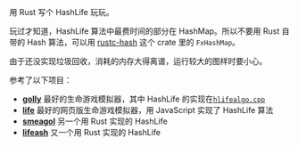用 Rust 写个 HashLife 玩玩。

玩过才知道，HashLife 算法中最费时间的部分在 HashMap。所以不要用 Rust 自带的 Hash 算法，可以用 [rustc-hash](https://crates.io/crates/rustc-hash) 这个 crate 里的 `FxHashMap`。

由于还没实现垃圾回收，消耗的内存大得离谱，运行较大的图样时要小心。

参考了以下项目：

- [**golly**](https://github.com/AlephAlpha/golly) 最好的生命游戏模拟器，其中 HashLife 的实现在[`hlifealgo.cpp`](https://github.com/AlephAlpha/golly/blob/master/gollybase/hlifealgo.cpp)
- [**life**](https://github.com/copy/life) 最好的网页版生命游戏模拟器，用 JavaScript 实现了 HashLife 算法
- [**smeagol**](https://github.com/billyrieger/smeagol) 另一个用 Rust 实现的 HashLife
- [**lifeash**](https://github.com/LU15W1R7H/lifeash) 又一个用 Rust 实现的 HashLife